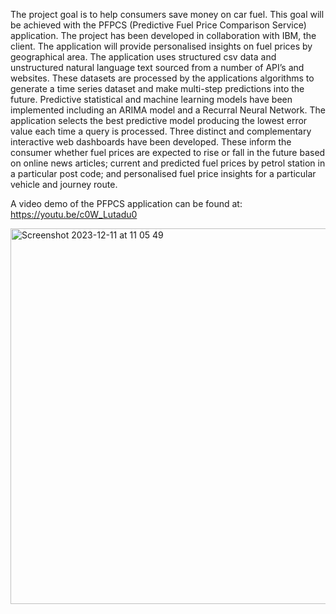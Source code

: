 The project goal is to help consumers save money on car fuel. This goal will be achieved with the PFPCS (Predictive Fuel Price Comparison Service) application. The project has been developed in collaboration with IBM, the client. The application will provide personalised insights on fuel prices by geographical area. The application uses structured csv data and unstructured natural language text sourced from a number of API’s and websites. These datasets are processed by the applications algorithms to generate a time series dataset and make multi-step predictions into the future. Predictive statistical and machine learning models have been implemented including an ARIMA model and a Recurral Neural Network. The application selects the best predictive model producing the lowest error value each time a query is processed. Three distinct and complementary interactive web dashboards have been developed. These inform the consumer whether fuel prices are expected to rise or fall in the future based on online news articles; current and predicted fuel prices by petrol station in a particular post code; and personalised fuel price insights for a particular vehicle and journey route. 

A video demo of the PFPCS application can be found at: https://youtu.be/c0W_Lutadu0

<img width="601" alt="Screenshot 2023-12-11 at 11 05 49" src="https://github.com/vs2018/PFPCS_Application_Source_Code/assets/33228620/b43d9838-c17f-43f3-b2bb-9cae429fba04">
